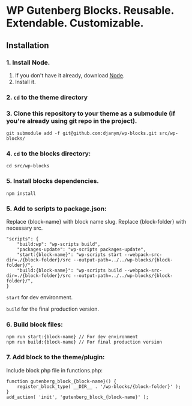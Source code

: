 # WP Gutenberg Blocks. Reusable. Extendable. Customizable.

## Installation

### 1. Install Node.
1. If you don't have it already, download [Node](https://nodejs.org/en/).
2. Install it.

### 2. `cd` to the theme directory

### 3. Clone this repository to your theme as a submodule (if you're already using git repo in the project).
```
git submodule add -f git@github.com:djanym/wp-blocks.git src/wp-blocks/
```

### 4. `cd` to the blocks directory:
```
cd src/wp-blocks
```

### 5. Install blocks dependencies.
```
npm install
```

### 5. Add to scripts to package.json:
Replace {block-name} with block name slug.
Replace {block-folder} with necessary src.
```
"scripts": {
    "build:wp": "wp-scripts build",
    "packages-update": "wp-scripts packages-update",
    "start:{block-name}": "wp-scripts start --webpack-src-dir=./{block-folder}/src --output-path=../../wp-blocks/{block-folder}/",
    "build:{block-name}": "wp-scripts build --webpack-src-dir=./{block-folder}/src --output-path=../../wp-blocks/{block-folder}/",
}
```

`start` for dev environment.

`build` for the final production version.

### 6. Build block files:
```
npm run start:{block-name} // For dev environment
npm run build:{block-name} // For final production version
```

### 7. Add block to the theme/plugin:

Include block php file in functions.php:

```
function gutenberg_block_{block-name}() {
    register_block_type( __DIR__ . '/wp-blocks/{block-folder}' );
}
add_action( 'init', 'gutenberg_block_{block-name}' );
```
